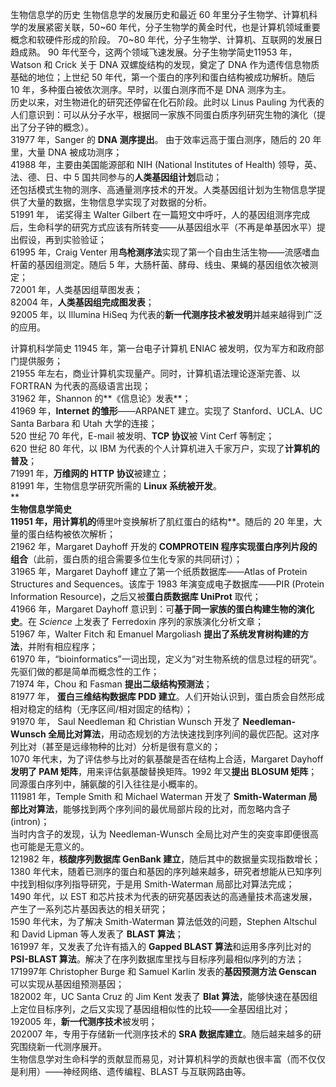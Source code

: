 生物信息学的历史
生物信息学的发展历史和最近 60 年里分子生物学、计算机科学的发展紧密关联，50~60 年代，分子生物学的黄金时代，也是计算机领域重要概念和软硬件形成的阶段。
 70~80 年代，分子生物学、计算机、互联网的发展日趋成熟。
 90 年代至今，这两个领域飞速发展。分子生物学简史11953 年，Watson 和 Crick 关于 DNA 双螺旋结构的发现，奠定了 DNA 作为遗传信息物质基础的地位；上世纪 50 年代，第一个蛋白的序列和蛋白结构被成功解析。随后 10 年，多种蛋白被依次测序。早时，以蛋白测序而不是 DNA 测序为主。<br />历史以来，对生物进化的研究还停留在化石阶段。此时以 Linus Pauling 为代表的人们意识到：可以从分子水平，根据同一家族不同蛋白质序列研究生物的演化（提出了分子钟的概念）。<br />31977 年，Sanger 的 **DNA 测序提出**。 由于效率远高于蛋白测序，随后的 20 年里，大量 DNA 被成功测序；<br />41988 年，主要由美国能源部和 NIH (National Institutes of Health) 领导，英、法、德、日、中 5 国共同参与的**人类基因组计划**启动；<br />还包括模式生物的测序、高通量测序技术的开发。人类基因组计划为生物信息学提供了大量的数据，生物信息学实现了对数据的分析。<br />51991 年， 诺奖得主 Walter Gilbert 在一篇短文中呼吁，人的基因组测序完成后，生命科学的研究方式应该有所转变——从基因组水平（不再是单基因水平）提出假设，再到实验验证；<br />61995 年，Craig Venter 用**鸟枪测序法**实现了第一个自由生活生物——流感嗜血杆菌的基因组测定。随后 5 年，大肠杆菌、酵母、线虫、果蝇的基因组依次被测定；<br />72001 年，人类基因组草图发表；<br />82004 年，**人类基因组完成图发表**；<br />92005 年，以 Illumina HiSeq 为代表的**新一代测序技术被发明**并越来越得到广泛的应用。

计算机科学简史
11945 年，第一台电子计算机 ENIAC 被发明，仅为军方和政府部门提供服务；<br />21955 年左右，商业计算机实现量产。同时，计算机语法理论逐渐完善、以 FORTRAN 为代表的高级语言出现；<br />31962 年，Shannon 的**《信息论》发表**；<br />41969 年，**Internet 的雏形**——ARPANET 建立。实现了 Stanford、UCLA、UC Santa Barbara 和 Utah 大学的连接；<br />520 世纪 70 年代，E-mail 被发明、**TCP 协议**被 Vint Cerf 等制定；<br />620 世纪 80 年代，以 IBM 为代表的个人计算机进入千家万户，实现了**计算机的普及**；<br />71991 年，**万维网的 HTTP 协议**被建立；<br />81991 年，生物信息学研究所需的 **Linux 系统被开发**。<br />** **<br />**生物信息学简史**<br />11951 年，用计算机的**傅里叶变换解析了肌红蛋白的结构**。随后的 20 年里，大量的蛋白结构被依次解析；<br />21962 年，Margaret Dayhoff 开发的 **COMPROTEIN 程序实现蛋白序列片段的组合**（此前，蛋白质的组合需要多位生化专家的共同研讨）；<br />31965 年，Margaret Dayhoff 建立了第一个纸质数据库——Atlas of Protein Structures and Sequences。该库于 1983 年演变成电子数据库——PIR (Protein Information Resource)，之后又被**蛋白质数据库 UniProt** 取代；<br />41966 年，Margaret Dayhoff 意识到：可**基于同一家族的蛋白构建生物的演化史**。在 _Science_ 上发表了 Ferredoxin 序列的家族演化分析文章；<br />51967 年，Walter Fitch 和 Emanuel Margoliash **提出了系统发育树构建的方法**，并附有相应程序；<br />61970 年，“bioinformatics”一词出现，定义为“对生物系统的信息过程的研究”。先驱们做的都是简单而概念性的工作；<br />71974 年，Chou 和 Fasman **提出二级结构预测法**；<br />81977 年， **蛋白三维结构数据库 PDD 建立**。人们开始认识到，蛋白质会自然形成相对稳定的结构（无序区间/相对固定的结构）；<br />91970 年， Saul Needleman 和 Christian Wunsch 开发了 **Needleman-Wunsch 全局比对算法**，用动态规划的方法快速找到序列间的最优匹配。这对序列比对（甚至是远缘物种的比对）分析是很有意义的；<br />1070 年代末，为了评估参与比对的氨基酸是否在结构上合适，Margaret Dayhoff **发明了 PAM 矩阵**，用来评估氨基酸替换矩阵。1992 年又**提出 BLOSUM 矩阵**；<br />同源蛋白序列中，脯氨酸的引入往往是小概率的。<br />111981 年，Temple Smith 和 Michael Waterman 开发了 **Smith-Waterman 局部比对算法**，能够找到两个序列间的最优局部片段的比对，而忽略内含子 (intron)；<br />当时内含子的发现，认为 Needleman-Wunsch 全局比对产生的突变率即便很高也可能是无意义的。<br />121982 年，**核酸序列数据库 GenBank 建立**，随后其中的数据量实现指数增长；<br />1380 年代末，随着已测序的蛋白和基因的序列越来越多，研究者想能从已知序列中找到相似序列指导研究，于是用 Smith-Waterman 局部比对算法完成；<br />1490 年代，以 EST 和芯片技术为代表的研究基因表达的高通量技术高速发展，产生了一系列芯片基因表达的相关研究；<br />1590 年代末，为了解决 Smith-Waterman 算法低效的问题，Stephen Altschul 和 David Lipman 等人发表了 **BLAST 算法**；<br />161997 年，又发表了允许有插入的 **Gapped BLAST 算法**和运用多序列比对的 **PSI-BLAST 算法**。解决了在序列数据库里找与目标序列最相似序列的方法；<br />171997年 Christopher Burge 和 Samuel Karlin 发表的**基因预测方法 Genscan** 可以实现从基因组预测基因；<br />182002 年，UC Santa Cruz 的 Jim Kent 发表了 **Blat 算法**，能够快速在基因组上定位目标序列，之后又实现了基因组相似性的比较——全基因组比对；<br />192005 年，**新一代测序技术**被发明；<br />202007 年，专用于存储新一代测序技术的 **SRA 数据库建立**。随后越来越多的研究围绕新一代测序展开。<br />生物信息学对生命科学的贡献显而易见，对计算机科学的贡献也很丰富（而不仅仅是利用）——神经网络、遗传编程、BLAST 与互联网路由等。

